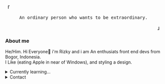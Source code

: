 <p align="left"><strong><samp>「</samp></strong></p><p align="center">
    <samp>
      An ordinary person who wants to be extraordinary.
    </samp>
    <br>
</p><p align="right"><strong><samp>」</samp></strong></p>
<h3>About me</h3>
<p> He/Him. Hi Everyone👋 i'm Rizky and i am An enthusiats front end devs from Bogor, Indonesia.<br> I Like
    (eating Apple in near of Windows), and styling a design.</p>
<details>
    <summary>Currently learning...</summary>
    <br>
    <div align="left">
        <a href="https://graphql.org/">
            <img src="https://img.shields.io/badge/-GraphQL-E10098?style=for-the-badge&logo=graphql&logoColor=white" />
        </a>
        <a href="https://reactnative.dev/">
            <img src="https://img.shields.io/badge/react_native-%2320232a.svg?style=for-the-badge&logo=react&logoColor=%2361DAFB" />
        </a>
        <a href="https://dart.dev/">
            <img src="https://img.shields.io/badge/dart-%230175C2.svg?style=for-the-badge&logo=dart&logoColor=white" />
        </a>
        <a href="https://www.cypress.io/">
            <img src="https://img.shields.io/badge/-cypress-%23E5E5E5?style=for-the-badge&logo=cypress&logoColor=058a5e" />
        </a>
        <a href="https://www.typescriptlang.org/">
            <img src="https://img.shields.io/badge/typescript-%23007ACC.svg?style=for-the-badge&logo=typescript&logoColor=white" />
        </a>
        <a href="https://nextjs.org/">
            <img src="https://img.shields.io/badge/Next-black?style=for-the-badge&logo=next.js&logoColor=white" />
        </a>
    </div>
</details>
<details>
    <summary>Contact</summary>
    <div align="left">
        <br>
        <a href="https://facebook.com/rizukyy27">
            <img src="https://img.shields.io/badge/Facebook-%231877F2.svg?style=for-the-badge&logo=Facebook&logoColor=white" />
        </a>
        <a href="mailto:mrizkyy027@gmail.com">
            <img src="https://img.shields.io/badge/Gmail-D14836?style=for-the-badge&logo=gmail&logoColor=white" />
        </a>
    </div>
</details>
